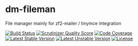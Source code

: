 dm-fileman
==========

File manager mainly for zf2-mailer / tinymce integration

[![Build Status](https://travis-ci.org/peteraba/dm-fileman.png?branch=master)](https://travis-ci.org/peteraba/dm-fileman)
[![Scrutinizer Quality Score](https://scrutinizer-ci.com/g/peteraba/dm-fileman/badges/quality-score.png?s=3acc7e34385eb052db23fca2c3fd37a6dc0af7fd)](https://scrutinizer-ci.com/g/peteraba/dm-fileman/)
[![Code Coverage](https://scrutinizer-ci.com/g/peteraba/dm-fileman/badges/coverage.png?s=b51bbbe56dabdd2b2f52be35698b3f75f9e87784)](https://scrutinizer-ci.com/g/peteraba/dm-fileman/)
[![Latest Stable Version](https://poser.pugx.org/peteraba/dm-fileman/version.png)](https://packagist.org/packages/peteraba/dm-fileman)
[![Latest Unstable Version](https://poser.pugx.org/peteraba/dm-fileman/v/unstable.png)](//packagist.org/packages/peteraba/dm-fileman)
[![License](https://poser.pugx.org/peteraba/dm-fileman/license.png)](https://packagist.org/packages/peteraba/dm-fileman)
